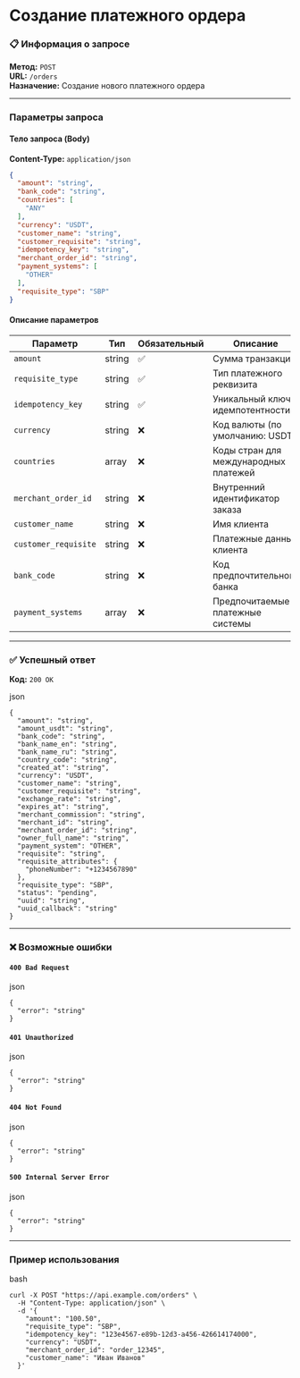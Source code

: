 # Создание платежного ордера

### 📋 Информация о запросе

**Метод:** `POST`\
**URL:** `/orders`\
**Назначение:** Создание нового платежного ордера

***

### Параметры запроса

#### Тело запроса (Body)

**Content-Type:** `application/json`

```json
{
  "amount": "string",
  "bank_code": "string",
  "countries": [
    "ANY"
  ],
  "currency": "USDT",
  "customer_name": "string",
  "customer_requisite": "string",
  "idempotency_key": "string",
  "merchant_order_id": "string",
  "payment_systems": [
    "OTHER"
  ],
  "requisite_type": "SBP"
}
```

#### Описание параметров

| Параметр             | Тип    | Обязательный | Описание                              |
| -------------------- | ------ | ------------ | ------------------------------------- |
| `amount`             | string | ✅            | Сумма транзакции                      |
| `requisite_type`     | string | ✅            | Тип платежного реквизита              |
| `idempotency_key`    | string | ✅            | Уникальный ключ идемпотентности       |
| `currency`           | string | ❌            | Код валюты (по умолчанию: USDT)       |
| `countries`          | array  | ❌            | Коды стран для международных платежей |
| `merchant_order_id`  | string | ❌            | Внутренний идентификатор заказа       |
| `customer_name`      | string | ❌            | Имя клиента                           |
| `customer_requisite` | string | ❌            | Платежные данные клиента              |
| `bank_code`          | string | ❌            | Код предпочтительного банка           |
| `payment_systems`    | array  | ❌            | Предпочитаемые платежные системы      |

***

### ✅ Успешный ответ

**Код:** `200 OK`

json

```
{
  "amount": "string",
  "amount_usdt": "string",
  "bank_code": "string",
  "bank_name_en": "string",
  "bank_name_ru": "string",
  "country_code": "string",
  "created_at": "string",
  "currency": "USDT",
  "customer_name": "string",
  "customer_requisite": "string",
  "exchange_rate": "string",
  "expires_at": "string",
  "merchant_commission": "string",
  "merchant_id": "string",
  "merchant_order_id": "string",
  "owner_full_name": "string",
  "payment_system": "OTHER",
  "requisite": "string",
  "requisite_attributes": {
    "phoneNumber": "+1234567890"
  },
  "requisite_type": "SBP",
  "status": "pending",
  "uuid": "string",
  "uuid_callback": "string"
}
```

***

### ❌ Возможные ошибки

#### `400 Bad Request`

json

```
{
  "error": "string"
}
```

#### `401 Unauthorized`

json

```
{
  "error": "string"
}
```

#### `404 Not Found`

json

```
{
  "error": "string"
}
```

#### `500 Internal Server Error`

json

```
{
  "error": "string"
}
```

***

### Пример использования

bash

```
curl -X POST "https://api.example.com/orders" \
  -H "Content-Type: application/json" \
  -d '{
    "amount": "100.50",
    "requisite_type": "SBP",
    "idempotency_key": "123e4567-e89b-12d3-a456-426614174000",
    "currency": "USDT",
    "merchant_order_id": "order_12345",
    "customer_name": "Иван Иванов"
  }'
```
